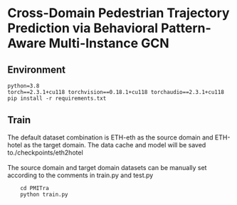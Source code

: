 # Cross-Domain Pedestrian Trajectory Prediction via Behavioral Pattern-Aware Multi-Instance GCN
## Environment
    python=3.8
    torch==2.3.1+cu118 torchvision==0.18.1+cu118 torchaudio==2.3.1+cu118
    pip install -r requirements.txt
## Train
The default dataset combination is ETH-eth as the source domain and ETH-hotel as the target domain. The data cache and model will be saved to./checkpoints/eth2hotel<br><br>
The source domain and target domain datasets can be manually set according to the comments in train.py and test.py
``` git clone https://github.com/cymdd/PMITra.git
    cd PMITra
    python train.py
  
